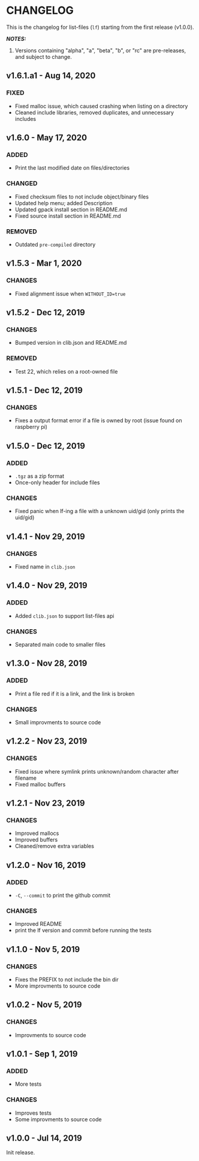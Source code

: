 # CHANGELOG

This is the changelog for list-files (`lf`) starting from the first release (v1.0.0).

_**NOTES:**_
 1. Versions containing "alpha", "a", "beta", "b", or "rc" are pre-releases, and
subject to change.

## v1.6.1.a1 - Aug 14, 2020

### FIXED
 - Fixed malloc issue, which caused crashing when listing on a directory
 - Cleaned include libraries, removed duplicates, and unnecessary includes

## v1.6.0 - May 17, 2020

### ADDED
 - Print the last modified date on files/directories

### CHANGED
 - Fixed checksum files to not include object/binary files
 - Updated help menu; added Description
 - Updated gpack install section in README.md
 - Fixed source install section in README.md

### REMOVED
 - Outdated `pre-compiled` directory


## v1.5.3 - Mar 1, 2020

### CHANGES
 - Fixed alignment issue when `WITHOUT_ID=true`


## v1.5.2 - Dec 12, 2019

### CHANGES
 - Bumped version in clib.json and README.md

### REMOVED
 - Test 22, which relies on a root-owned file


## v1.5.1 - Dec 12, 2019

### CHANGES
 - Fixes a output format error if a file is owned by root (issue found on raspberry pi)


## v1.5.0 - Dec 12, 2019

### ADDED
 - `.tgz` as a zip format
 - Once-only header for include files

### CHANGES
 - Fixed panic when lf-ing a file with a unknown uid/gid (only prints the uid/gid)


## v1.4.1 - Nov 29, 2019

### CHANGES
 - Fixed name in `clib.json`


## v1.4.0 - Nov 29, 2019

### ADDED
 - Added `clib.json` to support list-files api

### CHANGES
 - Separated main code to smaller files


## v1.3.0 - Nov 28, 2019

### ADDED
 - Print a file red if it is a link, and the link is broken

### CHANGES
 - Small improvments to source code


## v1.2.2 - Nov 23, 2019

### CHANGES
 - Fixed issue where symlink prints unknown/random character after filename
 - Fixed malloc buffers


## v1.2.1 - Nov 23, 2019

### CHANGES
 - Improved mallocs
 - Improved buffers
 - Cleaned/remove extra variables


## v1.2.0 - Nov 16, 2019

### ADDED
 - `-C`, `--commit` to print the github commit

### CHANGES
 - Improved README
 - print the lf version and commit before running the tests


## v1.1.0 - Nov 5, 2019

### CHANGES
 - Fixes the PREFIX to not include the bin dir
 - More improvments to source code


## v1.0.2 - Nov 5, 2019

### CHANGES
 - Improvments to source code


## v1.0.1 - Sep 1, 2019

### ADDED
 - More tests

### CHANGES
 - Improves tests
 - Some improvments to source code


## v1.0.0 - Jul 14, 2019

Init release.

